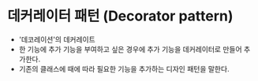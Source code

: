 # 데커레이터 패턴 (Decorator pattern)
- '데코레이션'의 데커레이트
- 한 기능에 추가 기능을 부여하고 싶은 경우에 추가 기능을 데커레이터로 만들어 추가한다.
- 기존의 클래스에 때에 따라 필요한 기능을 추가하는 디자인 패턴을 말한다.